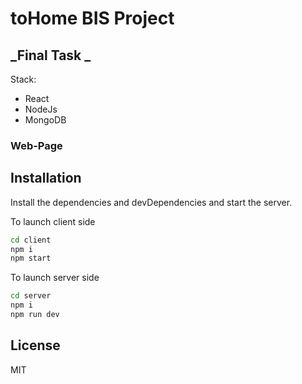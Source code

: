 # toHome BIS Project
## _Final Task _

Stack:

- React
- NodeJs
- MongoDB

### Web-Page



## Installation

Install the dependencies and devDependencies and start the server.

To launch client side
```sh
cd client
npm i
npm start
```

To launch server side
```sh
cd server
npm i
npm run dev
```



## License

MIT

